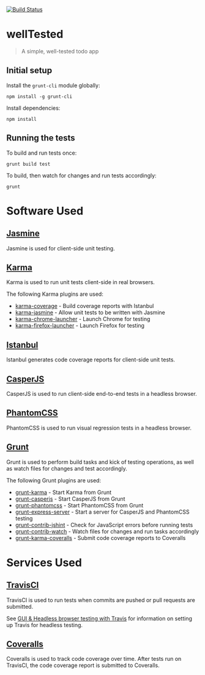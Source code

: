 [![Build Status](https://travis-ci.org/clarkeadg/wellTested.svg?branch=master)](https://travis-ci.org/clarkeadg/wellTested)



# wellTested
> A simple, well-tested todo app

## Initial setup

Install the `grunt-cli` module globally:

```shell
npm install -g grunt-cli
```

Install dependencies:

```shell
npm install
```


## Running the tests

To build and run tests once:

```shell
grunt build test
```

To build, then watch for changes and run tests accordingly:

```shell
grunt
```


# Software Used

## [Jasmine]

Jasmine is used for client-side unit testing.

## [Karma]

Karma is used to run unit tests client-side in real browsers.

The following Karma plugins are used:

* [karma-coverage] - Build coverage reports with Istanbul
* [karma-jasmine] - Allow unit tests to be written with Jasmine
* [karma-chrome-launcher] - Launch Chrome for testing
* [karma-firefox-launcher] - Launch Firefox for testing

## [Istanbul]

Istanbul generates code coverage reports for client-side unit tests.

## [CasperJS]

CasperJS is used to run client-side end-to-end tests in a headless browser.

## [PhantomCSS]

PhantomCSS is used to run visual regression tests in a headless browser.

## [Grunt]

Grunt is used to perform build tasks and kick of testing operations, as well as watch files for changes and test accordingly.

The following Grunt plugins are used:

* [grunt-karma] - Start Karma from Grunt
* [grunt-casperjs] - Start CasperJS from Grunt
* [grunt-phantomcss] - Start PhantomCSS from Grunt
* [grunt-express-server] - Start a server for CasperJS and PhantomCSS testing
* [grunt-contrib-jshint] - Check for JavaScript errors before running tests
* [grunt-contrib-watch] - Watch files for changes and run tasks accordingly
* [grunt-karma-coveralls] - Submit code coverage reports to Coveralls


# Services Used

## [TravisCI]

TravisCI is used to run tests when commits are pushed or pull requests are submitted.

See [GUI & Headless browser testing with Travis](http://about.travis-ci.org/docs/user/gui-and-headless-browsers/) for information on setting up Travis for headless testing.

## [Coveralls]

Coveralls is used to track code coverage over time. After tests run on TravisCI, the code coverage report is submitted to Coveralls.

<!--
* Build a little server-side
  * Do server-side unit testing with [Jasmine] or [Mocha] + [Chai]
  * Do API integration testing with [APIEasy] or [Frisby]
-->

[Grunt]: http://gruntjs.com/
[Jasmine]: http://pivotal.github.io/jasmine/
[Karma]: http://karma-runner.github.io/
[karma-coverage]: https://github.com/karma-runner/karma-coverage
[karma-jasmine]: https://github.com/karma-runner/karma-jasmine
[karma-chrome-launcher]: https://github.com/karma-runner/karma-chrome-launcher
[karma-firefox-launcher]: https://github.com/karma-runner/karma-firefox-launcher
[CasperJS]: http://casperjs.org/
[PhantomCSS]: https://github.com/Huddle/PhantomCSS
[Istanbul]: http://gotwarlost.github.io/istanbul/
[grunt-karma]: https://github.com/karma-runner/grunt-karma
[grunt-casperjs]: https://github.com/ronaldlokers/grunt-casperjs
[grunt-phantomcss]: https://github.com/chrisgladd/grunt-phantomcss
[grunt-express-server]: https://github.com/ericclemmons/grunt-express-server
[grunt-contrib-jshint]: https://github.com/gruntjs/grunt-contrib-jshint
[grunt-contrib-watch]: https://github.com/gruntjs/grunt-contrib-watch
[grunt-karma-coveralls]: https://github.com/mattjmorrison/grunt-karma-coveralls

[Mocha]: http://visionmedia.github.io/mocha/
[Chai]: http://chaijs.com/
[APIEasy]: https://github.com/flatiron/api-easy
[Frisby]: http://frisbyjs.com/
[Coveralls]: https://coveralls.io/
[TravisCI]: https://travis-ci.org/
